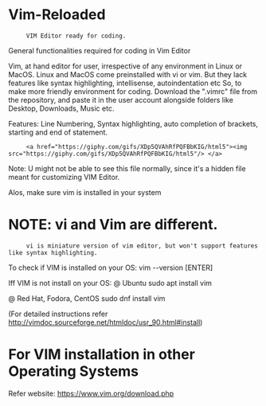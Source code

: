 # Vim-Reloaded
         VIM Editor ready for coding.
General functionalities required for coding in Vim Editor

Vim, at hand  editor for user, irrespective of any environment in Linux or MacOS.
Linux and MacOS come preinstalled with vi or vim.
But they lack features like syntax highlighting, intellisense, autoindentation etc
So, to make more friendly environment for coding.
Download the ".vimrc" file from the repository, and paste it in the user account alongside folders like Desktop, Downloads, Music etc.

Features:
         Line Numbering, Syntax highlighting, auto completion of brackets, starting and end of statement. 
         
         <a href="https://giphy.com/gifs/XDp5QVAhRfPQFBbKIG/html5"><img src="https://giphy.com/gifs/XDp5QVAhRfPQFBbKIG/html5"/> </a>

Note: U might not be  able to see this file normally, since it's a hidden file meant for customizing VIM Editor.

Alos, make sure vim is installed in your system 
# NOTE:  vi  and Vim are different.
         vi is miniature version of vim editor, but won't support features like syntax highlighting.
         
To check if VIM is installed on your OS: 
vim --version [ENTER]

Iff VIM is not install on your OS:
@ Ubuntu
  sudo apt install vim

@ Red Hat, Fodora, CentOS
  sudo dnf install vim

(For detailed instructions refer http://vimdoc.sourceforge.net/htmldoc/usr_90.html#install)

# For VIM installation in other Operating Systems
  Refer website: https://www.vim.org/download.php
  
